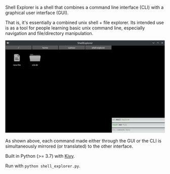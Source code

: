 Shell Explorer is a shell that combines a command line interface (CLI) with a graphical user interface (GUI).

That is, it's essentially a combined unix shell + file explorer. Its intended use is as a tool for people learning basic unix command line, especially navigation and file/directory manipulation.

![interface](/resources/example.png)

As shown above, each command made either through the GUI or the CLI is simultaneously mirrored (or translated) to the other interface.

Built in Python (>= 3.7) with [Kivy](https://github.com/kivy/kivy).

Run with `python shell_explorer.py`.
